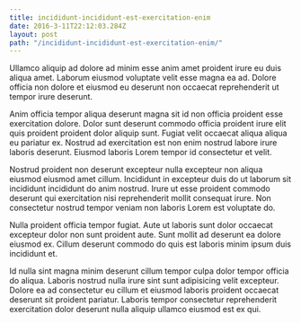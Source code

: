 ```yaml
---
title: incididunt-incididunt-est-exercitation-enim
date: 2016-3-11T22:12:03.284Z
layout: post
path: "/incididunt-incididunt-est-exercitation-enim/"
---
```


Ullamco aliquip ad dolore ad minim esse anim amet proident irure eu duis aliqua amet. Laborum eiusmod voluptate velit esse magna ea ad. Dolore officia non dolore et eiusmod eu deserunt non occaecat reprehenderit ut tempor irure deserunt.

Anim officia tempor aliqua deserunt magna sit id non officia proident esse exercitation dolore. Dolor sunt deserunt commodo officia proident irure elit quis proident proident dolor aliquip sunt. Fugiat velit occaecat aliqua aliqua eu pariatur ex. Nostrud ad exercitation est non enim nostrud labore irure laboris deserunt. Eiusmod laboris Lorem tempor id consectetur et velit.

Nostrud proident non deserunt excepteur nulla excepteur non aliqua eiusmod eiusmod amet cillum. Incididunt in excepteur duis do ut laborum sit incididunt incididunt do anim nostrud. Irure ut esse proident commodo deserunt qui exercitation nisi reprehenderit mollit consequat irure. Non consectetur nostrud tempor veniam non laboris Lorem est voluptate do.

Nulla proident officia tempor fugiat. Aute ut laboris sunt dolor occaecat excepteur dolor non sunt proident aute. Sunt mollit ad deserunt ea dolore eiusmod ex. Cillum deserunt commodo do quis est laboris minim ipsum duis incididunt et.

Id nulla sint magna minim deserunt cillum tempor culpa dolor tempor officia do aliqua. Laboris nostrud nulla irure sint sunt adipisicing velit excepteur. Dolore ea ad consectetur eu cillum et eiusmod laboris proident occaecat deserunt sit proident pariatur. Laboris tempor consectetur reprehenderit exercitation dolor deserunt nulla aliquip ullamco eiusmod est ex qui.